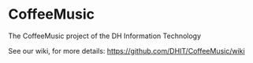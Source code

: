 # CoffeeMusic
The CoffeeMusic project of the DH Information Technology

See our wiki, for more details: https://github.com/DHIT/CoffeeMusic/wiki
